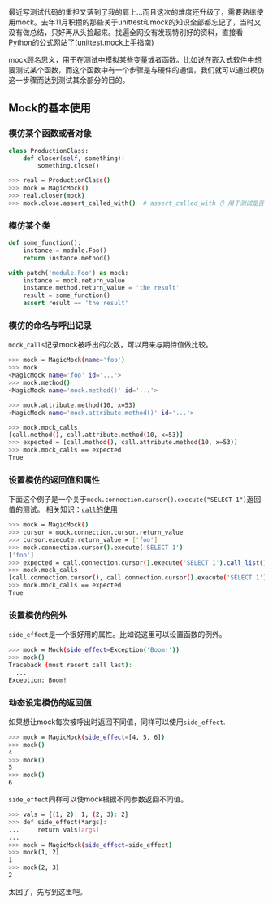 最近写测试代码的重担又落到了我的肩上...而且这次的难度还升级了，需要熟练使用mock。去年11月积攒的那些关于unittest和mock的知识全部都忘记了，当时又没有做总结，只好再从头捡起来。找遍全网没有发现特别好的资料，直接看Python的公式网站了([unittest.mock上手指南](https://docs.python.org/zh-cn/3/library/unittest.mock-examples.html))

mock顾名思义，用于在测试中模拟某些变量或者函数。比如说在嵌入式软件中想要测试某个函数，而这个函数中有一个步骤是与硬件的通信，我们就可以通过模仿这一步骤而达到测试其余部分的目的。

## Mock的基本使用

### 模仿某个函数或者对象
```python
class ProductionClass:
    def closer(self, something):
        something.close()
```
```bash
>>> real = ProductionClass()
>>> mock = MagicMock()
>>> real.closer(mock)
>>> mock.close.assert_called_with()  # assert_called_with（）用于测试是否被正确呼出
```

### 模仿某个类
```python
def some_function():
    instance = module.Foo()
    return instance.method()

with patch('module.Foo') as mock:
    instance = mock.return_value
    instance.method.return_value = 'the result'
    result = some_function()
    assert result == 'the result'
```

### 模仿的命名与呼出记录
`mock_calls`记录mock被呼出的次数，可以用来与期待值做比较。
```bash
>>> mock = MagicMock(name='foo')
>>> mock
<MagicMock name='foo' id='...'>
>>> mock.method()
<MagicMock name='mock.method()' id='...'>

>>> mock.attribute.method(10, x=53)
<MagicMock name='mock.attribute.method()' id='...'>

>>> mock.mock_calls
[call.method(), call.attribute.method(10, x=53)]
>>> expected = [call.method(), call.attribute.method(10, x=53)]
>>> mock.mock_calls == expected
True
```

### 设置模仿的返回值和属性
下面这个例子是一个关于`mock.connection.cursor().execute("SELECT 1")`返回值的测试。
相关知识：[`call`的使用](https://docs.python.org/3.5/library/unittest.mock.html#unittest.mock.call)
```bash
>>> mock = MagicMock()
>>> cursor = mock.connection.cursor.return_value
>>> cursor.execute.return_value = ['foo']
>>> mock.connection.cursor().execute('SELECT 1')
['foo']
>>> expected = call.connection.cursor().execute('SELECT 1').call_list()
>>> mock.mock_calls
[call.connection.cursor(), call.connection.cursor().execute('SELECT 1')]
>>> mock.mock_calls == expected
True
```

### 设置模仿的例外
`side_effect`是一个很好用的属性。比如说这里可以设置函数的例外。
```bash
>>> mock = Mock(side_effect=Exception('Boom!'))
>>> mock()
Traceback (most recent call last):
  ...
Exception: Boom!
```

### 动态设定模仿的返回值
如果想让mock每次被呼出时返回不同值，同样可以使用`side_effect`.
```bash
>>> mock = MagicMock(side_effect=[4, 5, 6])
>>> mock()
4
>>> mock()
5
>>> mock()
6
```
`side_effect`同样可以使mock根据不同参数返回不同值。
```bash
>>> vals = {(1, 2): 1, (2, 3): 2}
>>> def side_effect(*args):
...     return vals[args]
...
>>> mock = MagicMock(side_effect=side_effect)
>>> mock(1, 2)
1
>>> mock(2, 3)
2
```

太困了，先写到这里吧。

